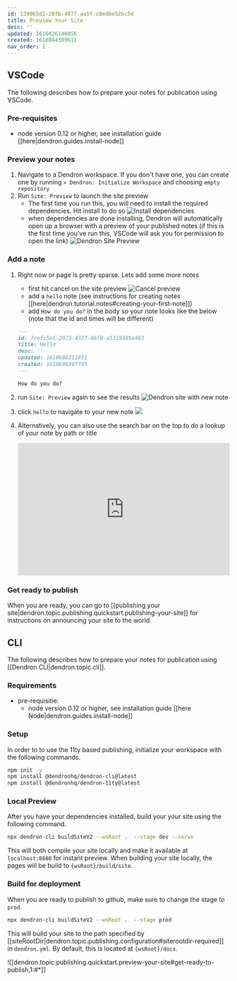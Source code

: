 ```yaml
---
id: 1399b5d2-28fb-4077-aa5f-c8edbe52bc5d
title: Preview Your Site
desc: ''
updated: 1616426146856
created: 1610844309611
nav_order: 1
---
```

## VSCode

The following describes how to prepare your notes for publication using VSCode.

### Pre-requisites

- node version 0.12 or higher, see installation guide [[here|dendron.guides.install-node]]

### Preview your notes

1. Navigate to a Dendron workspace. If you don't have one, you can create one by running `> Dendron: Initialize Workspace` and choosing `empty repository`
2. Run `Site: Preview` to launch the site preview
   - The first time you run this, you will need to install the required dependencies. Hit install to do so
     ![Install dependencies](https://foundation-prod-assetspublic53c57cce-8cpvgjldwysl.s3-us-west-2.amazonaws.com/assets/images/publishv2.site-preview.jpg)
   - when dependencies are done installing, Dendron will automatically open up a browser with a preview of your published notes (if this is the first time you've run this, VSCode will ask you for permission to open the link)
     ![Dendron Site Preview](https://foundation-prod-assetspublic53c57cce-8cpvgjldwysl.s3-us-west-2.amazonaws.com/assets/images/publishv2.preview.jpg)

### Add a note

1. Right now or page is pretty sparse. Lets add some more notes

   - first hit cancel on the site preview
     ![Cancel preview](https://foundation-prod-assetspublic53c57cce-8cpvgjldwysl.s3-us-west-2.amazonaws.com/assets/images/publishv2.preview-cancel.jpg)
   - add a `hello` note (see instructions for creating notes [[here|dendron.tutorial.notes#creating-your-first-note]])
   - add `How do you do?` in the body so your note looks like the below (note that the id and times will be different)

   ```md
   ---
   id: 7cefc5e1-2073-4327-86f0-a5319385a483
   title: Hello
   desc: ''
   updated: 1610686311651
   created: 1610686307785
   ---

   How do you do?
   ```
2. run `Site: Preview` again to see the results
   ![Dendron site with new note](https://foundation-prod-assetspublic53c57cce-8cpvgjldwysl.s3-us-west-2.amazonaws.com/assets/images/publishv2.with-hello.jpg)
3. click `hello` to navigate to your new note
   ![](https://foundation-prod-assetspublic53c57cce-8cpvgjldwysl.s3-us-west-2.amazonaws.com/assets/images/publishv2.with-hello.jpg)
4. Alternatively, you can also use the search bar on the top to do a lookup of your note by path or title
   <div style="position: relative; padding-bottom: 62.5%; height: 0;"><iframe src="https://www.loom.com/embed/0cf674234df34854a988176b189156b2" frameborder="0" webkitallowfullscreen mozallowfullscreen allowfullscreen style="position: absolute; top: 0; left: 0; width: 100%; height: 100%;"></iframe></div>

### Get ready to publish

When you are ready, you can go to [[publishing your site|dendron.topic.publishing.quickstart.publishing-your-site]] for instructions on announcing your site to the world.

## CLI

The following describes how to prepare your notes for publication using [[Dendron CLI|dendron.topic.cli]].

### Requirements

- pre-requisitie: 
  - node version 0.12 or higher, see installation guide [[here Node|dendron.guides.install-node]]

### Setup

In order to to use the 11ty based publishing, initialize your workspace with the following commands.

```bash
npm init -y
npm install @dendronhq/dendron-cli@latest
npm install @dendronhq/dendron-11ty@latest
```

### Local Preview

After you have your dependencies installed, build your your site using the following command.

```bash
npx dendron-cli buildSiteV2 --wsRoot .  --stage dev --serve
```

This will both compile your site locally and make it available at `localhost:8080` for instant preview. When building your site locally, the pages will be build to `{wsRoot}/build/site`. 

<!--
### Adding metadata

Currently, your site is rather spare. You can add metadata to your site. Open the config by going to `Dendron: Configure (yaml)`. This should take you to the following configuration file

```yaml
version: 1
vaults:
    -
        fsPath: vault
site:
    copyAssets: true
    siteHierarchies:
        - root
    siteRootDir: docs
    usePrettyRefs: true
```

Try adding some of the following properties underneath site
    - replace `{YOUR NAME}` with your actual name

```yml
...
site:
    ...
    title: {YOUR NAME} Digital Garden
    description: This is {YOUR NAME} piece of the internet
    author:  `{YOUR NAME}`
```

When your done, run the pre

-->

### Build for deployment

When you are ready to publish to github, make sure to change the stage to `prod`.

```bash
npx dendron-cli buildSiteV2 --wsRoot .  --stage prod 
```

This will build your site to the path specified by [[siteRootDir|dendron.topic.publishing.configuration#siterootdir-required]] in `dendron.yml`.  By default, this is located at `{wsRoot}/docs`.

![[dendron.topic.publishing.quickstart.preview-your-site#get-ready-to-publish,1:#*]]

